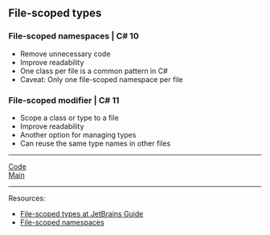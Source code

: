 ## File-scoped types

### File-scoped namespaces | C# 10

* Remove unnecessary code
* Improve readability
* One class per file is a common pattern in C#
* Caveat: Only one file-scoped namespace per file

### File-scoped modifier | C# 11

* Scope a class or type to a file 
* Improve readability
* Another option for managing types
* Can reuse the same type names in other files

***
[Code]()
<br>
[Main](main.md)
***
Resources:

* [File-scoped types at JetBrains Guide](https://www.jetbrains.com/guide/dotnet/tips/file-scoped-namespaces/)
* [File-scoped namespaces](https://learn.microsoft.com/dotnet/csharp/whats-new/csharp-10#file-scoped-namespace-declaration)